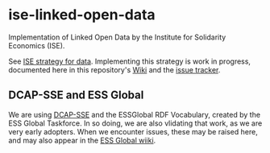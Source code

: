 # ise-linked-open-data
Implementation of Linked Open Data by the Institute for Solidarity Economics (ISE).

See [ISE strategy for data](http://solidarityeconomics.org/2016/02/16/ise-strategy-for-data/).
Implementing this strategy is work in progress, documented here in this repository's [Wiki](../../wiki) and the [issue tracker](../../issues).

## DCAP-SSE and ESS Global

We are using [DCAP-SSE](http://purl.org/essglobal/wiki) and the ESSGlobal RDF Vocabulary, created by the ESS Global Taskforce. In so doing, we are also vlidating that work, as we are very early adopters. When we encounter issues, these may be raised here, and may also appear in the [ESS Global wiiki](http://www.maltas.org/wiki-essglobal/doku.php?id=process#issues). 

